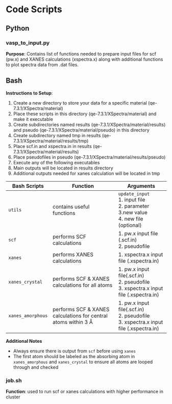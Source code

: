# Code Scripts

## Python 

### vasp_to_input.py

**Purpose**: Contains list of functions needed to prepare input files for scf (pw.x) and XANES calculations (xspectra.x) along with additional functions to plot spectra data from .dat files. 

## Bash

**Instructions to Setup**:
1. Create a new directory to store your data for a specific material (qe-7.3.1/XSpectra/material)
2. Place these scripts in this directory (qe-7.3.1/XSpectra/material) and make it executable
3. Create subdirectories named results (qe-7.3.1/XSpectra/material/results) and pseudo (qe-7.3.1/XSpectra/material/pseudo) in this directory 
4. Create subdirectory named tmp in results (qe-7.3.1/XSpectra/material/results/tmp)
5. Place scf.in and xspectra.in in results (qe-7.3.1/XSpectra/material/results)
6. Place pseudofiles in pseudo (qe-7.3.1/XSpectra/material/results/pseudo)
7. Execute any of the following executables
8. Main outputs will be located in results directory
9. Additional outputs needed for xanes calculation will be located in tmp 

| Bash Scripts | Function | Arguments  | 
| --- | --- | --- |
| `utils` | contains useful functions | `update_input`<br/>1. input file<br/>2. parameter<br/>3.new value<br/>4. new file (optional)|
| `scf` | performs SCF calculations | 1. pw.x input file (.scf.in)<br/>2. pseudofile |
| `xanes` | performs XANES calculations | 1. xspectra.x input file (.xspectra.in)|
| `xanes_crystal` | performs SCF & XANES calculations for all atoms | 1. pw.x input file(.scf.in)<br/>2. pseudofile<br/>3. xspectra.x input file (.xspectra.in)|
| `xanes_amorphous` | performs SCF & XANES calculations for central atoms within 3 Å | 1. pw.x input file(.scf.in)<br/>2. pseudofile<br/>3. xspectra.x input file (.xspectra.in) |

**Additional Notes**
* Always ensure there is output from `scf` before using `xanes` 
* The first atom should be labeled as the absorbing atom in `xanes_amorphous` and `xanes_crystal` to ensure all atoms are looped through and checked

### job.sh

**Function**: used to run scf or xanes calculations with higher performance in cluster

